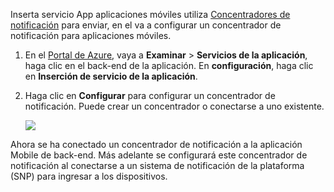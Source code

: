 Inserta servicio App aplicaciones móviles utiliza [Concentradores de notificación] para enviar, en el va a configurar un concentrador de notificación para aplicaciones móviles.

1. En el [Portal de Azure], vaya a **Examinar** > **Servicios de la aplicación**, haga clic en el back-end de la aplicación. En **configuración**, haga clic en **Inserción de servicio de la aplicación**.

2. Haga clic en **Configurar** para configurar un concentrador de notificación. Puede crear un concentrador o conectarse a uno existente.

    ![](./media/app-service-mobile-create-notification-hub/configure-hub-flow.png)

Ahora se ha conectado un concentrador de notificación a la aplicación Mobile de back-end. Más adelante se configurará este concentrador de notificación al conectarse a un sistema de notificación de la plataforma (SNP) para ingresar a los dispositivos.

[Portal de Azure]: https://portal.azure.com/
[Concentradores de notificación]: https://azure.microsoft.com/en-us/documentation/articles/notification-hubs-push-notification-overview/